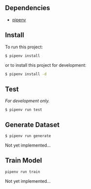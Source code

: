 ## Dependencies

-   [pipenv](https://formulae.brew.sh/formula/pipenv#default)

## Install

To run this project:

```bash
$ pipenv install
```

or to install this project for development:

```bash
$ pipenv install -d
```

## Test

_For development only._

```
$ pipenv run test
```

## Generate Dataset

```bash
$ pipenv run generate
```

Not yet implemented...

## Train Model

```bash
pipenv run train
```

Not yet implemented...

<!-- Pytorch is installed automatically, and will work fine for all CPU based usages. However, to configure this package for GPU usage, you must install your required pytorch version via:

```bash
$ pipenv run pip install torch==1.8.1+cu102 ...
``` -->
